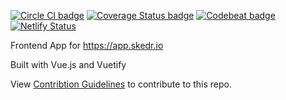
[![Circle CI badge](https://img.shields.io/circleci/project/ebisbe/skedr.io-app/master.svg)](https://circleci.com/gh/ebisbe/skedr.io-app/tree/master)
[![Coverage Status badge](https://img.shields.io/codecov/c/github/ebisbe/skedr.io-app/master.svg)](https://codecov.io/github/ebisbe/skedr.io-app?branch=master)
[![Codebeat badge](https://codebeat.co/badges/0a29d80b-3421-40ad-b229-7a70a4e1d825)](https://codebeat.co/projects/github-com-ebisbe-skedr-io-app-master)
[![Netlify Status](https://api.netlify.com/api/v1/badges/f1887280-6cc8-4775-b4a9-33d4ac801378/deploy-status)](https://app.netlify.com/sites/skedr-app/deploys)

Frontend App for https://app.skedr.io

Built with Vue.js and Vuetify

View [Contribtion Guidelines](https://github.com/ebisbe/skedr.io-app/blob/master/CONTRIBUTING.md) to contribute to this repo.
